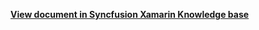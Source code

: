 **[View document in Syncfusion Xamarin Knowledge base](https://www.syncfusion.com/kb/12255/how-to-work-with-expandable-multi-level-xamarin-forms-listview-sflistview)**

